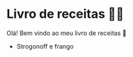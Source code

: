 # Livro de receitas :man_cook:

Olá! Bem vindo ao meu livro de receitas :wave:

- Strogonoff e frango
